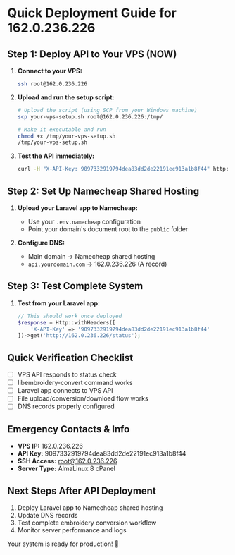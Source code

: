 # Quick Deployment Guide for 162.0.236.226

## Step 1: Deploy API to Your VPS (NOW)

1. **Connect to your VPS:**
   ```bash
   ssh root@162.0.236.226
   ```

2. **Upload and run the setup script:**
   ```bash
   # Upload the script (using SCP from your Windows machine)
   scp your-vps-setup.sh root@162.0.236.226:/tmp/
   
   # Make it executable and run
   chmod +x /tmp/your-vps-setup.sh
   /tmp/your-vps-setup.sh
   ```

3. **Test the API immediately:**
   ```bash
   curl -H "X-API-Key: 9097332919794dea83dd2de22191ec913a1b8f44" http://162.0.236.226/status
   ```

## Step 2: Set Up Namecheap Shared Hosting

1. **Upload your Laravel app to Namecheap:**
   - Use your `.env.namecheap` configuration
   - Point your domain's document root to the `public` folder

2. **Configure DNS:**
   - Main domain → Namecheap shared hosting
   - `api.yourdomain.com` → 162.0.236.226 (A record)

## Step 3: Test Complete System

1. **Test from your Laravel app:**
   ```php
   // This should work once deployed
   $response = Http::withHeaders([
       'X-API-Key' => '9097332919794dea83dd2de22191ec913a1b8f44'
   ])->get('http://162.0.236.226/status');
   ```

## Quick Verification Checklist

- [ ] VPS API responds to status check
- [ ] libembroidery-convert command works
- [ ] Laravel app connects to VPS API
- [ ] File upload/conversion/download flow works
- [ ] DNS records properly configured

## Emergency Contacts & Info

- **VPS IP:** 162.0.236.226
- **API Key:** 9097332919794dea83dd2de22191ec913a1b8f44
- **SSH Access:** root@162.0.236.226
- **Server Type:** AlmaLinux 8 cPanel

## Next Steps After API Deployment

1. Deploy Laravel app to Namecheap shared hosting
2. Update DNS records
3. Test complete embroidery conversion workflow
4. Monitor server performance and logs

Your system is ready for production! 🚀

